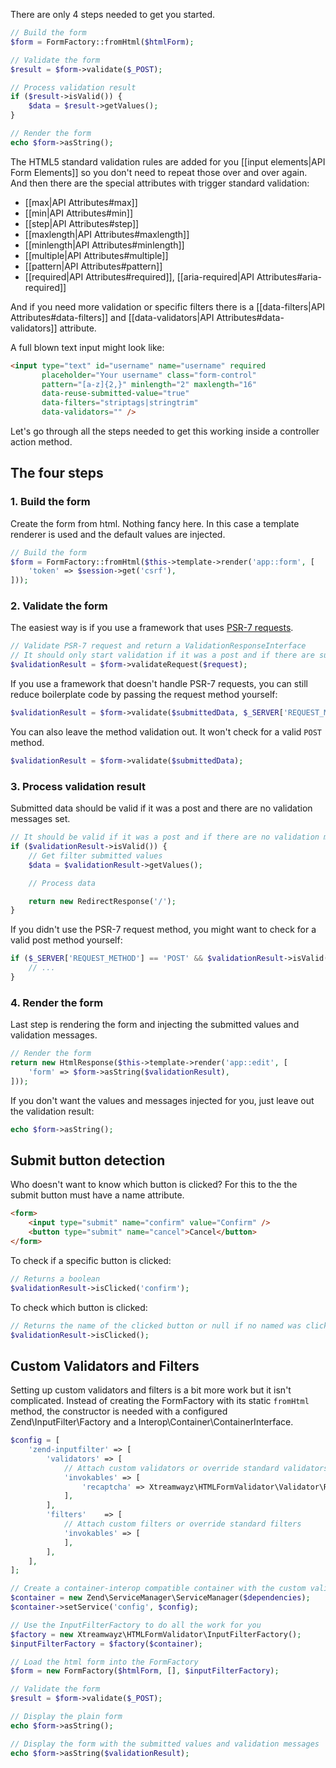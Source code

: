 There are only 4 steps needed to get you started.

```php
// Build the form
$form = FormFactory::fromHtml($htmlForm);

// Validate the form
$result = $form->validate($_POST);

// Process validation result
if ($result->isValid()) {
    $data = $result->getValues();
}

// Render the form
echo $form->asString();
```

The HTML5 standard validation rules are added for you [[input elements|API Form Elements]] so you don't need to 
repeat those over and over again. And then there are the special attributes with trigger standard validation: 
- [[max|API Attributes#max]]
- [[min|API Attributes#min]]
- [[step|API Attributes#step]]
- [[maxlength|API Attributes#maxlength]]
- [[minlength|API Attributes#minlength]]
- [[multiple|API Attributes#multiple]]
- [[pattern|API Attributes#pattern]]
- [[required|API Attributes#required]], [[aria-required|API Attributes#aria-required]]

And if you need more validation or specific filters there is a [[data-filters|API Attributes#data-filters]] and 
[[data-validators|API Attributes#data-validators]] attribute.

A full blown text input might look like:

```html
<input type="text" id="username" name="username" required
       placeholder="Your username" class="form-control"
       pattern="[a-z]{2,}" minlength="2" maxlength="16"
       data-reuse-submitted-value="true"
       data-filters="striptags|stringtrim"
       data-validators="" />
```

Let's go through all the steps needed to get this working inside a controller action method.

## The four steps

### 1. Build the form

Create the form from html. Nothing fancy here. In this case a template renderer is used and the default values are 
injected.

```php
// Build the form
$form = FormFactory::fromHtml($this->template->render('app::form', [
    'token' => $session->get('csrf'),
]));
```

### 2. Validate the form

The easiest way is if you use a framework that uses [PSR-7 requests](http://www.php-fig.org/psr/psr-7/).

```php
// Validate PSR-7 request and return a ValidationResponseInterface 
// It should only start validation if it was a post and if there are submitted values
$validationResult = $form->validateRequest($request);
```

If you use a framework that doesn't handle PSR-7 requests, you can still reduce boilerplate code by passing the 
request method yourself:

```php
$validationResult = $form->validate($submittedData, $_SERVER['REQUEST_METHOD']);
```

You can also leave the method validation out. It won't check for a valid `POST` method. 

```php
$validationResult = $form->validate($submittedData);
```

### 3. Process validation result

Submitted data should be valid if it was a post and there are no validation messages set. 

```php
// It should be valid if it was a post and if there are no validation messages
if ($validationResult->isValid()) {
    // Get filter submitted values
    $data = $validationResult->getValues();

    // Process data

    return new RedirectResponse('/');
}
```

If you didn't use the PSR-7 request method, you might want to check for a valid post method yourself:
 
```php
if ($_SERVER['REQUEST_METHOD'] == 'POST' && $validationResult->isValid()) {
    // ...
}
```

### 4. Render the form

Last step is rendering the form and injecting the submitted values and validation messages.

```php
// Render the form
return new HtmlResponse($this->template->render('app::edit', [
    'form' => $form->asString($validationResult),
]));
```

If you don't want the values and messages injected for you, just leave out the validation result:

```php
echo $form->asString();
```

## Submit button detection

Who doesn't want to know which button is clicked? For this to the the submit button must have a name attribute.

```html
<form>
    <input type="submit" name="confirm" value="Confirm" />
    <button type="submit" name="cancel">Cancel</button>
</form>
```

To check if a specific button is clicked:

```php
// Returns a boolean
$validationResult->isClicked('confirm');
```

To check which button is clicked:

```php
// Returns the name of the clicked button or null if no named was clicked
$validationResult->isClicked();
```

## Custom Validators and Filters

Setting up custom validators and filters is a bit more work but it isn't complicated. Instead of creating the 
FormFactory with its static `fromHtml` method, the constructor is needed with a configured Zend\InputFilter\Factory 
and a Interop\Container\ContainerInterface. 

```php
$config = [
    'zend-inputfilter' => [
        'validators' => [
            // Attach custom validators or override standard validators
            'invokables' => [
                'recaptcha' => Xtreamwayz\HTMLFormValidator\Validator\RecaptchaValidator::class,
            ],
        ],
        'filters'    => [
            // Attach custom filters or override standard filters
            'invokables' => [
            ],
        ],
    ],
];

// Create a container-interop compatible container with the custom validator configuration
$container = new Zend\ServiceManager\ServiceManager($dependencies);
$container->setService('config', $config);

// Use the InputFilterFactory to do all the work for you
$factory = new Xtreamwayz\HTMLFormValidator\InputFilterFactory();
$inputFilterFactory = $factory($container);

// Load the html form into the FormFactory
$form = new FormFactory($htmlForm, [], $inputFilterFactory);

// Validate the form
$result = $form->validate($_POST);

// Display the plain form
echo $form->asString();

// Display the form with the submitted values and validation messages 
echo $form->asString($validationResult);
```
